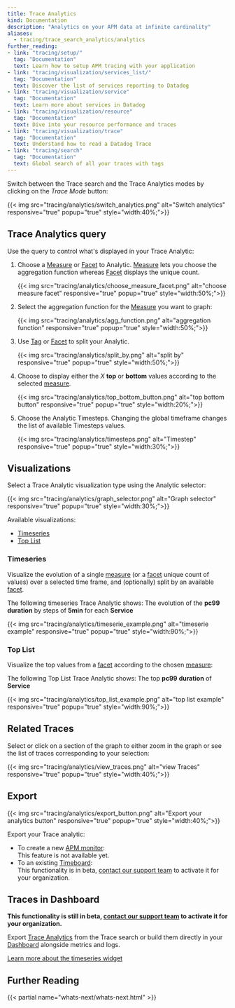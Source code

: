 ```yaml
---
title: Trace Analytics
kind: Documentation
description: "Analytics on your APM data at infinite cardinality"
aliases:
  - tracing/trace_search_analytics/analytics
further_reading:
- link: "tracing/setup/"
  tag: "Documentation"
  text: Learn how to setup APM tracing with your application
- link: "tracing/visualization/services_list/"
  tag: "Documentation"
  text: Discover the list of services reporting to Datadog
- link: "tracing/visualization/service"
  tag: "Documentation"
  text: Learn more about services in Datadog
- link: "tracing/visualization/resource"
  tag: "Documentation"
  text: Dive into your resource performance and traces
- link: "tracing/visualization/trace"
  tag: "Documentation"
  text: Understand how to read a Datadog Trace
- link: "tracing/search"
  tag: "Documentation"
  text: Global search of all your traces with tags
---
```


Switch between the Trace search and the Trace Analytics modes by clicking on the *Trace Mode* button:

{{< img src="tracing/analytics/switch_analytics.png" alt="Switch analytics" responsive="true" popup="true" style="width:40%;">}}

## Trace Analytics query 

Use the query to control what's displayed in your Trace Analytic:

1. Choose a [Measure][1] or [Facet][2] to Analytic. [Measure][1] lets you choose the aggregation function whereas [Facet][2] displays the unique count.
    
    {{< img src="tracing/analytics/choose_measure_facet.png" alt="choose measure facet" responsive="true" popup="true" style="width:50%;">}}

2. Select the aggregation function for the [Measure][1] you want to graph:
    
    {{< img src="tracing/analytics/agg_function.png" alt="aggregation function" responsive="true" popup="true" style="width:50%;">}}

3. Use [Tag][1] or [Facet][2] to split your Analytic.  

    {{< img src="tracing/analytics/split_by.png" alt="split by" responsive="true" popup="true" style="width:50%;">}}

4. Choose to display either the *X* **top** or **bottom** values according to the selected [measure][1].
    
    {{< img src="tracing/analytics/top_bottom_button.png" alt="top bottom button" responsive="true" popup="true" style="width:20%;">}}
    
5. Choose the Analytic Timesteps.
  Changing the global timeframe changes the list of available Timesteps values.

    {{< img src="tracing/analytics/timesteps.png" alt="Timestep" responsive="true" popup="true" style="width:30%;">}}

## Visualizations 

Select a Trace Analytic visualization type using the Analytic selector:

{{< img src="tracing/analytics/graph_selector.png" alt="Graph selector" responsive="true" popup="true" style="width:30%;">}}

Available visualizations:

* [Timeseries](#timeseries)
* [Top List](#top-list)

### Timeseries

Visualize the evolution of a single [measure][1] (or a [facet][2] unique count of values) over a selected time frame, and (optionally) split by an available [facet][2].

The following timeseries Trace Analytic shows:
The evolution of the **pc99** **duration** by steps of **5min** for each **Service** 

{{< img src="tracing/analytics/timeserie_example.png" alt="timeserie example" responsive="true" popup="true" style="width:90%;">}}

### Top List 

Visualize the top values from a [facet][2] according to the chosen [measure][1]:

The following Top List Trace Analytic shows:
The top **pc99** **duration** of **Service** 

{{< img src="tracing/analytics/top_list_example.png" alt="top list example" responsive="true" popup="true" style="width:90%;">}}

## Related Traces

Select or click on a section of the graph to either zoom in the graph or see the list of traces corresponding to your selection:

{{< img src="tracing/analytics/view_traces.png" alt="view Traces" responsive="true" popup="true" style="width:40%;">}}

## Export

{{< img src="tracing/analytics/export_button.png" alt="Export your analytics button" responsive="true" popup="true" style="width:40%;">}}

Export your Trace analytic: 

* To create a new [APM monitor][4]:  
    This feature is not available yet.
* To an existing [Timeboard][5]:  
    This functionality is in beta, [contact our support team][6] to activate it for your organization.

## Traces in Dashboard 

**This functionality is still in beta, [contact our support team][6] to activate it for your organization.**

Export [Trace Analytics][7] from the Trace search or build them directly in your [Dashboard][8] alongside metrics and logs.

[Learn more about the timeseries widget][9]

## Further Reading

{{< partial name="whats-next/whats-next.html" >}}

[1]: /tracing/search/#measures
[2]: /tracing/search/#facets
[3]: /getting_started/tagging
[4]: /monitors/monitor_types/apm
[5]: /graphing/dashboards/timeboard
[6]: /help
[7]: /graphing/dashboards/widgets/#timeseries
[8]: /graphing/dashboards
[9]: /graphing/dashboards/widgets/#timeseries
